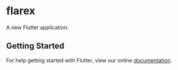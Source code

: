 # flarex

A new Flutter application.

## Getting Started

For help getting started with Flutter, view our online
[documentation](https://flutter.io/).
